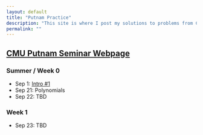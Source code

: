 ```yaml
---
layout: default
title: "Putnam Practice"
description: "This site is where I post my solutions to problems from CMU's Putnam Seminar."
permalink: ""
---
```


## [CMU Putnam Seminar Webpage](https://www.math.cmu.edu/~ploh/2024-putnam.shtml)

### Summer / Week 0
- Sep 1: [Intro #1](https://drive.google.com/file/d/12NjbASO1hHA_cs-UQoSatClxSTbMSA6T/view?usp=drive_link)
- Sep 21: Polynomials
- Sep 22: TBD

### Week 1
- Sep 23: TBD